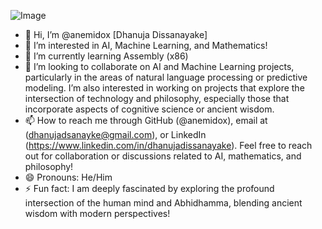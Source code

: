 ![Image](https://github.com/user-attachments/assets/b331f392-822b-4613-8ad7-1cac258ced09)

- 👋 Hi, I’m @anemidox [Dhanuja Dissanayake]
- 👀 I’m interested in AI, Machine Learning, and Mathematics!
- 🌱 I’m currently learning Assembly (x86)
- 💞️ I’m looking to collaborate on AI and Machine Learning projects, particularly in the areas of natural language processing or predictive modeling. I’m also         interested in working on projects that explore the intersection of technology and philosophy, especially those that incorporate aspects of cognitive science or ancient wisdom.
- 📫 How to reach me through GitHub (@anemidox), email at (dhanujadsanayke@gmail.com), or LinkedIn (https://www.linkedin.com/in/dhanujadissanayake). Feel free to reach out for    collaboration or discussions related to AI, mathematics, and philosophy!
- 😄 Pronouns: He/Him
- ⚡ Fun fact: I am deeply fascinated by exploring the profound intersection of the human mind and Abhidhamma, blending ancient wisdom with modern perspectives!

<!---
anemidox/anemidox is a ✨ special ✨ repository because its `README.md` (this file) appears on your GitHub profile.
You can click the Preview link to take a look at your changes.
--->
